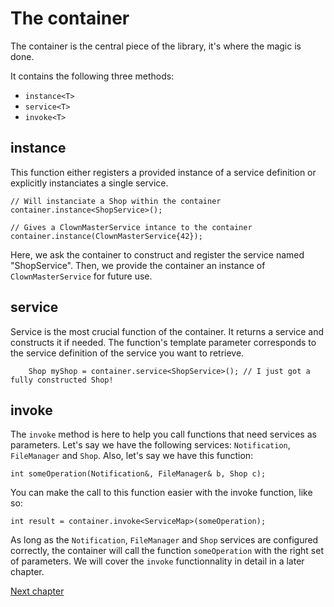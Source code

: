The container
=============

The container is the central piece of the library, it's where the magic is done.

It contains the following three methods:

 * `instance<T>`
 * `service<T>`
 * `invoke<T>`

## instance
This function either registers a provided instance of a service definition or explicitly instanciates a single service.

    // Will instanciate a Shop within the container
    container.instance<ShopService>();
    
    // Gives a ClownMasterService intance to the container
    container.instance(ClownMasterService{42});

Here, we ask the container to construct and register the service named "ShopService". Then, we provide the container an instance of `ClownMasterService` for future use.

## service
Service is the most crucial function of the container. It returns a service and constructs it if needed. The function's template parameter corresponds to the service definition of the service you want to retrieve.

        Shop myShop = container.service<ShopService>(); // I just got a fully constructed Shop!

## invoke
The `invoke` method is here to help you call functions that need services as parameters. Let's say we have the following services: `Notification`, `FileManager` and `Shop`. Also, let's say we have this function:

    int someOperation(Notification&, FileManager& b, Shop c);

You can make the call to this function easier with the invoke function, like so:

    int result = container.invoke<ServiceMap>(someOperation);

As long as the `Notification`, `FileManager` and `Shop` services are configured correctly, the container will call the function `someOperation` with the right set of parameters.
We will cover the `invoke` functionnality in detail in a later chapter.
 
[Next chapter](section3_override.md)
